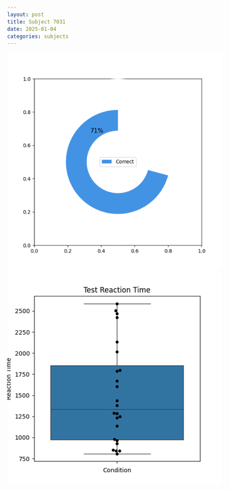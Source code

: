 ```yaml
---
layout: post
title: Subject 7031
date: 2025-01-04
categories: subjects
---
```


![](data/7031/run-17/7031_FN_acc_test.png)
![](data/7031/run-17/7031_FN_rt.png)
